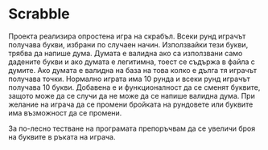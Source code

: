 # Scrabble
Проекта реализира опростена игра на скрабъл. Всеки рунд играчът получава букви, избрани по случаен начин. Използвайки тези букви, трябва да напише дума. Думата е валидна ако са използвани само дадените букви и ако думата е легитимна, тоест се съдържа в файла с думите. Ако думата е валидна на база на това колко е дълга тя играчът получава точки. Нормално играта има 10 рунда и всеки рунд играчът получава 10 букви. Добавена е и функционалност да се сменят буквите, защото може да се случи да не може да се напише валидна дума. При желание на играча да се промени бройката на рундовете или буквите има възможност да се промени. 

За по-лесно тестване на програмата препоръчвам да се увеличи броя на буквите в ръката на играча.
